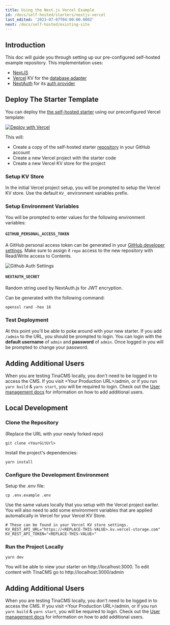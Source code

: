 ```yaml
---
title: Using the Next.js Vercel Example
id: /docs/self-hosted/starters/nextjs-vercel
last_edited: '2023-07-07T04:00:00.000Z'
next: /docs/self-hosted/existing-site
---
```


## Introduction

This doc will guide you through setting up our pre-configured self-hosted example repository. This implementation uses:

- [NextJS](https://nextjs.org/)
- [Vercel](/docs/reference/self-hosted/database-adapters/vercel-kv) KV for the [database adapter](/docs/reference/self-hosted/database-adapters/overview)
- [NextAuth](/docs/reference/self-hosted/authentication-provider/authjs) for its [auth provider](/docs/reference/self-hosted/authentication-providers/overview)

## Deploy The Starter Template

You can deploy the [the self-hosted starter](https://github.com/tinacms/tina-self-hosted-demo) using our preconfigured Vercel template:

<!-- TODO: update url to point to `main` once https://github.com/tinacms/tina-self-hosted-demo/pull/110 is merged -->

<a target="_blank" href="https://vercel.com/new/clone?repository-url=https%3A%2F%2Fgithub.com%2Ftinacms%2Ftina-self-hosted-demo%2Ftree%2Fself-host&env=GITHUB_PERSONAL_ACCESS_TOKEN,NEXTAUTH_SECRET&amp;stores=%5B%7B%22type%22%3A%22kv%22%7D%5D"><img src="https://vercel.com/button" alt="Deploy with Vercel"/></a>

This will:

- Create a copy of the self-hosted starter [repository](https://github.com/tinacms/tina-self-hosted-demo) in your GitHub account
- Create a new Vercel project with the starter code
- Create a new Vercel KV store for the project

### Setup KV Store

In the initial Vercel project setup, you will be prompted to setup the Vercel KV store. Use the default `KV_` environment variables prefix.

### Setup Environment Variables

You will be prompted to enter values for the following environment variables:

#### `GITHUB_PERSONAL_ACCESS_TOKEN`

A GitHub personal access token can be generated in your [GitHub developer settings](https://github.com/settings/personal-access-tokens/new). Make sure to assign it `repo` access to the new repository with Read/Write access to Contents.

![Github Auth Settings](https://res.cloudinary.com/forestry-demo/image/upload/c_thumb,w_1000,g_face/v1699036547/tina-io/docs/self-hosted/personal-access-token.png)

#### `NEXTAUTH_SECRET`

Random string used by NextAuth.js for JWT encryption.

Can be generated with the following command:

```shell
openssl rand -hex 16
```

### Test Deployment

At this point you'll be able to poke around with your new starter. If you add `/admin` to the URL, you should be prompted to login. You can login with the **default username** of `admin` and **password** of `admin`. Once logged in you will be prompted to change your password.

## Adding Additional Users

When you are testing TinaCMS locally, you don't need to be logged in to access the CMS.
If you visit \<Your Production URL\>/admin, or if you run `yarn build` & `yarn start`, you will be required to login. Check out the [User management docs](/docs/self-hosted/user-management/) for information on how to add additional users.

## Local Development

### Clone the Repository

(Replace the URL with your newly forked repo)

```shell
git clone <YourGitUrl>
```

Install the project's dependencies:

```shell
yarn install
```

### Configure the Development Environment

Setup the .env file:

```shell
cp .env.example .env
```

Use the same values locally that you setup with the Vercel project earlier.
You will also need to add some environment variables that are applied automatically in Vercel for your Vercel KV Store.

```env
# These can be found in your Vercel KV store settings.
KV_REST_API_URL="https://<REPLACE-THIS-VALUE>.kv.vercel-storage.com"
KV_REST_API_TOKEN="<REPLACE-THIS-VALUE>"

```

### Run the Project Locally

```shell
yarn dev
```

You will be able to view your starter on http://localhost:3000. To edit content with TinaCMS go to http://localhost:3000/admin

## Adding Additional Users

When you are testing TinaCMS locally, you don't need to be logged in to access the CMS.
If you visit \<Your Production URL\>/admin, or if you run `yarn build` & `yarn start`, you will be required to login. Check out the [User management docs](/docs/self-hosted/user-management/) for information on how to add additional users.
